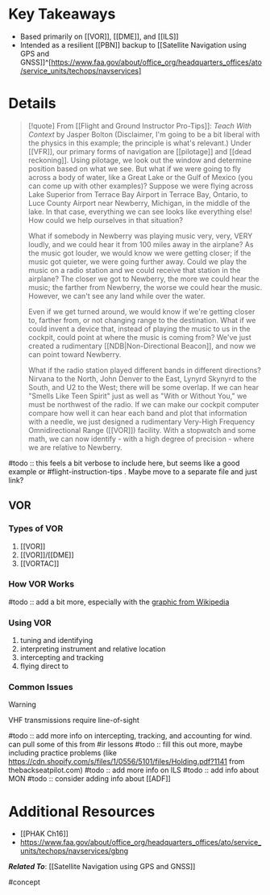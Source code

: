 # Key Takeaways
- Based primarily on [[VOR]], [[DME]], and [[ILS]]
- Intended as a resilient [[PBN]] backup to [[Satellite Navigation using GPS and GNSS]]^[https://www.faa.gov/about/office_org/headquarters_offices/ato/service_units/techops/navservices]

# Details

> [!quote] From [[Flight and Ground Instructor Pro-Tips]]: *Teach With Context* by Jasper Bolton
> (Disclaimer, I'm going to be a bit liberal with the physics in this example; the principle is what's relevant.) Under [[VFR]], our primary forms of navigation are [[pilotage]] and [[dead reckoning]]. Using pilotage, we look out the window and determine position based on what we see. But what if we were going to fly across a body of water, like a Great Lake or the Gulf of Mexico (you can come up with other examples)? Suppose we were flying across Lake Superior from Terrace Bay Airport in Terrace Bay, Ontario, to Luce County Airport near Newberry, Michigan, in the middle of the lake. In that case, everything we can see looks like everything else! How could we help ourselves in that situation?
> 
> What if somebody in Newberry was playing music very, very, VERY loudly, and we could hear it from 100 miles away in the airplane? As the music got louder, we would know we were getting closer; if the music got quieter, we were going further away. Could we play the music on a radio station and we could receive that station in the airplane? The closer we got to Newberry, the more we could hear the music; the farther from Newberry, the worse we could hear the music. However, we can't see any land while over the water.
> 
> Even if we get turned around, we would know if we're getting closer to, farther from, or not changing range to the destination. What if we could invent a device that, instead of playing the music to us in the cockpit, could point at where the music is coming from? We've just created a rudimentary [[NDB|Non-Directional Beacon]], and now we can point toward Newberry.
> 
> What if the radio station played different bands in different directions? Nirvana to the North, John Denver to the East, Lynyrd Skynyrd to the South, and U2 to the West; there will be some overlap. If we can hear "Smells Like Teen Spirit" just as well as "With or Without You," we must be northwest of the radio. If we can make our cockpit computer compare how well it can hear each band and plot that information with a needle, we just designed a rudimentary Very-High Frequency Omnidirectional Range ([[VOR]]) facility. With a stopwatch and some math, we can now identify - with a high degree of precision - where we are relative to Newberry.

#todo :: this feels a bit verbose to include here, but seems like a good example or #flight-instruction-tips . Maybe move to a separate file and just link?

## VOR
### Types of VOR
1. [[VOR]]
2. [[VOR]]/[[DME]]
3. [[VORTAC]]

### How VOR Works
#todo :: add a bit more, especially with the [graphic from Wikipedia](https://en.wikipedia.org/wiki/VHF_omnidirectional_range#/media/File:VOR_principle.gif)

### Using VOR
1. tuning and identifying
2. interpreting instrument and relative location
3. intercepting and tracking
4. flying direct to

### Common Issues
> [!warning] 
> VHF transmissions require line-of-sight

#todo :: add more info on intercepting, tracking, and accounting for wind. can pull some of this from #ir lessons
#todo :: fill this out more, maybe including practice problems (like https://cdn.shopify.com/s/files/1/0556/5101/files/Holding.pdf?1141 from thebackseatpilot.com)
#todo :: add more info on ILS
#todo :: add info about MON
#todo :: consider adding info about [[ADF]]

# Additional Resources
- [[PHAK Ch16]]
- https://www.faa.gov/about/office_org/headquarters_offices/ato/service_units/techops/navservices/gbng

***Related To***: [[Satellite Navigation using GPS and GNSS]]

#concept